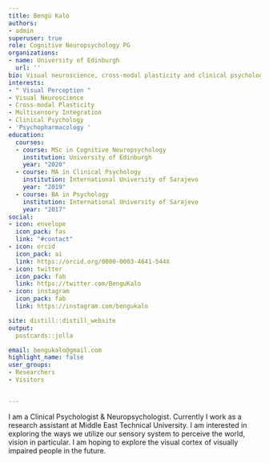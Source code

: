 ```yaml
---
title: Bengü Kalo
authors:
- admin
superuser: true
role: Cognitive Neuropsychology PG
organizations:
- name: University of Edinburgh
  url: ''
bio: Visual neuroscience, cross-modal plasticity and clinical psychology enthusiast.
interests:
- " Visual Perception "
- Visual Neuroscience
- Cross-modal Plasticity
- Multisensory Integration
- Clinical Psychology
- 'Psychopharmacology '
education:
  courses:
  - course: MSc in Cognitive Neuropsychology
    institution: University of Edinburgh
    year: "2020"
  - course: MA in Clinical Psychology
    institution: International University of Sarajevo
    year: "2019"
  - course: BA in Psychology
    institution: International University of Sarajevo
    year: "2017"
social:
- icon: envelope
  icon_pack: fas
  link: "#contact"
- icon: orcid
  icon_pack: ai
  link: https://orcid.org/0000-0003-4641-544X
- icon: twitter
  icon_pack: fab
  link: https://twitter.com/BenguKalo
- icon: instagram
  icon_pack: fab
  link: https://instagram.com/bengukalo

site: distill::distill_website
output:
  postcards::jolla

email: bengukalo@gmail.com
highlight_name: false
user_groups:
- Researchers
- Visitors


---
```

   <p style="text-align:left;"> I am a Clinical Psychologist & Neuropsychologist. Currently I work as a research assistant at Middle East Technical University. I am interested in exploring the ways we utilize our sensory system to perceive the world, vision in particular. I am hoping to explore the visual cortex of visually impaired people in the future. </p>
